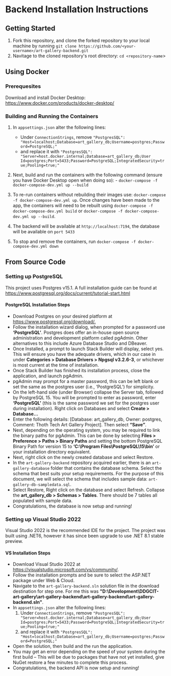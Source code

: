 # Backend Installation Instructions

## Getting Started

1. Fork this repository, and clone the forked repository to your local machine by running
   `git clone https://github.com/<your-username>/art-gallery-backend.git`
2. Navitage to the cloned repository's root directory: `cd <repository-name`>

## Using Docker

### Prerequesites

Download and install Docker Desktop: <https://www.docker.com/products/docker-desktop/>

### Building and Running the Containers

1. In `appsettings.json` alter the following lines:

   - Under `ConnectionStrings`, remove
     `"PostgresSQL": "Host=localhost;Database=art_gallery_db;Username=postgres;Password=PostgreSQL;"`
   - and replace it with
     `"PostgresSQL": "Server=host.docker.internal;Database=art_gallery_db;User Id=postgres;Port=5433;Password=PostgreSQL;IntegratedSecurity=true;Pooling=true;"`

2. Next, build and run the containers with the following command (ensure you have Docker Desktop
   open when doing so): - `docker-compose -f docker-compose-dev.yml up --build`

3. To re-run containers without rebuilding their images use:
   `docker-compose -f docker-compose-dev.yml up`. Once changes have been made to the app, the
   containers will need to be rebuilt using `docker-compose -f docker-compose-dev.yml build` or
   `docker-compose -f docker-compose-dev.yml up --build`.

4. The backend will be available at `http://localhost:7194`, the database will be available on
   `port 5433`

5. To stop and remove the containers, run `docker-compose -f docker-compose-dev.yml down`

## From Source Code

### Setting up PostgreSQL

This project uses Postgres v15.1. A full installation guide can be found at
<https://www.postgresql.org/docs/current/tutorial-start.html>

#### PostgreSQL Installation Steps

- Download Postgres on your desired platform at <https://www.postgresql.org/download/.>
- Follow the installation wizard dialog, when prompted for a password use **‘PostgreSQL’**. Postgres
  does offer an in-house open source administration and development platform called pgAdmin. Other
  alternatives to this include Azure Database Studio and DBeaver.
- Once Installed, a prompt to launch Stack Builder will display, select yes. This will ensure you
  have the adequate drivers, which in our case in under **Categories > Database Drivers > Npgsql
  v3.2.6-3**, or whichever is most current at the time of installation.
- Once Stack Builder has finished its installation process, close the application, and launch
  pgAdmin.
- pgAdmin may prompt for a master password, this can be left blank or set the same as the postgres
  user (i.e., ‘PostgreSQL’) for simplicity.
- On the left-hand side (under Browser) collapse the Server tab, followed by PostgreSQL 15. You will
  be prompted to enter as password, enter **‘PostgreSQL’** (this is the same password we set for the
  postgres user during installation). Right click on Databases and select **Create > Database…**
- Enter the following details: [Database: art_gallery_db, Owner: postgres, Comment: Thoth Tech Art
  Gallery Project]. Then select **“Save”**.
- Next, depending on the operating system, you may be required to link the binary paths for pgAdmin.
  This can be done by selecting **Files > Preference > Paths > Binary Paths** and setting the bottom
  PostgreSQL Binary Path for version 15 to **‘C:\Program Files\PostgreSQL\15\bin’** or your
  installation directory equivalent.
- Next, right click on the newly created database and select Restore.
- In the `art-gallery-backend` repository acquired earlier, there is an `art-gallery-database`
  folder that contains the database schema. Select the schema that best suits your setup
  requirements. For the purpose of this document, we will select the schema that includes sample
  data: `art-gallery-db-sampledata.sql`.
- Select Restore, Right click on the database and select Refresh. Collapse the **art_gallery_db >
  Schemas > Tables**. There should be 7 tables all populated with sample data.
- Congratulations, the database is now setup and running!

### Setting up Visual Studio 2022

Visual Studio 2022 is the recommended IDE for the project. The project was built using .NET6,
however it has since been upgrade to use .NET 8.1 stable preview.

#### VS Installation Steps

- Download Visual Studio 2022 at <https://visualstudio.microsoft.com/vs/community/>.
- Follow the installation prompts and be sure to select the ASP.NET package under Web & Cloud.
- Navigate to the `art-gallery-backend.sln` solution file in the download destination for step one.
  For me this was
  **"D:\Development\DDGCIT-art-gallery\art-gallery-backend\art-gallery-backend\art-gallery-backend.sln"**.
- In `appsettings.json` alter the following lines:
  1. Under `ConnectionStrings`, remove
     `"PostgresSQL": "Server=host.docker.internal;Database=art_gallery_db;User Id=postgres;Port=5433;Password=PostgreSQL;IntegratedSecurity=true;Pooling=true;"`
  2. and replace it with
     `"PostgresSQL": "Host=localhost;Database=art_gallery_db;Username=postgres;Password=PostgreSQL;"`
- Open the solution, then build and the run the application.
- You may get an error depending on the speed of your system during the first build – This will be
  due to packages that have not yet installed, give NuGet restore a few minutes to complete this
  process.
- Congratulations, the backend API is now setup and running!
